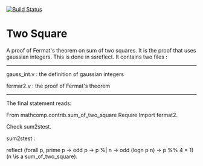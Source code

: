 [![Build Status](https://travis-ci.org/thery/twoSquare.svg?branch=master)](https://travis-ci.org/thery/twoSquare)


# Two Square

A proof of Fermat's theorem on sum of two squares.
It is the proof that uses gaussian integers. This is done in ssreflect.
It contains two files :

********************************

gauss_int.v : the definition of gaussian integers

fermar2.v : the proof of Fermat's theorem

********************************

The final statement reads:

From mathcomp.contrib.sum_of_two_square
Require Import fermat2.

Check sum2stest.

sum2stest :

  reflect
  (forall p,  prime p -> odd p -> p %| n -> odd (logn p n) -> p %% 4 = 1)
  (n \is a sum_of_two_square).
